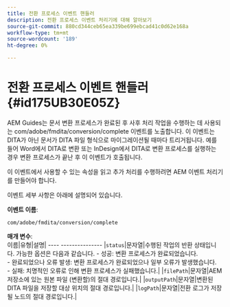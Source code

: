 ```yaml
---
title: 전환 프로세스 이벤트 핸들러
description: 전환 프로세스 이벤트 처리기에 대해 알아보기
source-git-commit: 880cd344ceb65ea339be699ebcad41c0d62e168a
workflow-type: tm+mt
source-wordcount: '189'
ht-degree: 0%

---
```


# 전환 프로세스 이벤트 핸들러 {#id175UB30E05Z}

AEM Guides는 문서 변환 프로세스가 완료된 후 사후 처리 작업을 수행하는 데 사용되는 com/adobe/fmdita/conversion/complete 이벤트를 노출합니다. 이 이벤트는 DITA가 아닌 문서가 DITA 파일 형식으로 마이그레이션될 때마다 트리거됩니다. 예를 들어 Word에서 DITA로 변환 또는 InDesign에서 DITA로 변환 프로세스를 실행하는 경우 변환 프로세스가 끝난 후 이 이벤트가 호출됩니다.

이 이벤트에서 사용할 수 있는 속성을 읽고 추가 처리를 수행하려면 AEM 이벤트 처리기를 만들어야 합니다.

이벤트 세부 사항은 아래에 설명되어 있습니다.

**이벤트 이름**:

```HTTP
com/adobe/fmdita/conversion/complete 
```

**매개 변수**:\
이름|유형|설명| ---- --------------- |`status`|문자열|수행된 작업의 반환 상태입니다. 가능한 옵션은 다음과 같습니다. - 성공: 변환 프로세스가 완료되었습니다. <br> - 완료되었으나 오류 발생: 변환 프로세스가 완료되었으나 일부 오류가 발생했습니다. <br>- 실패: 치명적인 오류로 인해 변환 프로세스가 실패했습니다.| |`filePath`|문자열|AEM 저장소에 있는 원본 파일 \(변환할\)의 절대 경로입니다.| |`outputPath`|문자열|변환된 DITA 파일을 저장할 대상 위치의 절대 경로입니다.| |`logPath`|문자열|전환 로그가 저장될 노드의 절대 경로입니다.|
